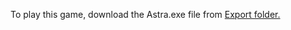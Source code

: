 To play this game, download the Astra.exe file from [Export folder.](https://github.com/ShimonBlunivers/Astra-Export)
